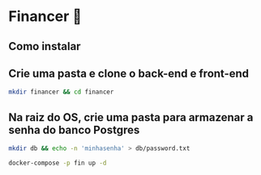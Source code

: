 # Financer 🌙

## Como instalar

## Crie uma pasta e clone o back-end e front-end

```sh
mkdir financer && cd financer
```



## Na raiz do OS, crie uma pasta para armazenar a senha do banco Postgres

```sh
mkdir db && echo -n 'minhasenha' > db/password.txt
```


```sh
docker-compose -p fin up -d
```